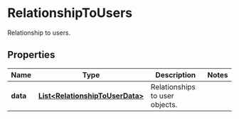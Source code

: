 

# RelationshipToUsers

Relationship to users.

## Properties

Name | Type | Description | Notes
------------ | ------------- | ------------- | -------------
**data** | [**List&lt;RelationshipToUserData&gt;**](RelationshipToUserData.md) | Relationships to user objects. | 



